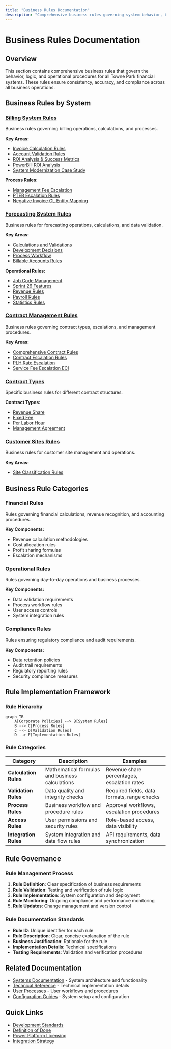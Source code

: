 ```yaml
---
title: "Business Rules Documentation"
description: "Comprehensive business rules governing system behavior, business logic, and operational procedures for Towne Park financial systems"
---
```


# Business Rules Documentation

## Overview

This section contains comprehensive business rules that govern the behavior, logic, and operational procedures for all Towne Park financial systems. These rules ensure consistency, accuracy, and compliance across all business operations.

## Business Rules by System

### [Billing System Rules](billing/index.md)
Business rules governing billing operations, calculations, and processes.

**Key Areas:**
- [Invoice Calculation Rules](billing/invoice-calculation.md)
- [Account Validation Rules](billing/20250702_Billing_AccountValidation_BusinessRules.md)
- [ROI Analysis & Success Metrics](billing/20250716_Billing_ROIAnalysis_SuccessMetrics.md)
- [PowerBill ROI Analysis](billing/20250717_Billing_ROIAnalysis_PowerBillSuccessMetrics.md)
- [System Modernization Case Study](billing/20250717_TownePark_CaseStudy_BillingSystemModernization.md)

**Process Rules:**
- [Management Fee Escalation](billing/management-fee-escalation-rules.md)
- [PTEB Escalation Rules](billing/pteb-escalation-rules.md)
- [Negative Invoice GL Entity Mapping](billing/negative-invoice-gl-entity-mapping.md)

### [Forecasting System Rules](forecasting/index.md)
Business rules for forecasting operations, calculations, and data validation.

**Key Areas:**
- [Calculations and Validations](forecasting/20250718_Forecasting_BusinessRules_CalculationsAndValidations.md)
- [Development Decisions](forecasting/20250718_Forecasting_BusinessRules_DevelopmentDecisions.md)
- [Process Workflow](forecasting/20250716_Forecasting_BusinessRules_ProcessWorkflow.md)
- [Billable Accounts Rules](forecasting/20250716_Forecasting_BillableAccounts_BusinessRules.md)

**Operational Rules:**
- [Job Code Management](forecasting/20250702_Forecasting_JobCodeManagement_BusinessRules.md)
- [Sprint 26 Features](forecasting/20250717_Forecasting_BusinessRules_Sprint26Features.md)
- [Revenue Rules](forecasting/revenue.md)
- [Payroll Rules](forecasting/payroll.md)
- [Statistics Rules](forecasting/statistics.md)

### [Contract Management Rules](contracts/index.md)
Business rules governing contract types, escalations, and management procedures.

**Key Areas:**
- [Comprehensive Contract Rules](contracts/20250716_Contracts_BusinessRules_Comprehensive.md)
- [Contract Escalation Rules](contracts/contract-escalation-rules.md)
- [PLH Rate Escalation](contracts/plh-rate-escalation.md)
- [Service Fee Escalation ECI](contracts/service-fee-escalation-eci.md)

### [Contract Types](contract-types/revenue-share.md)
Specific business rules for different contract structures.

**Contract Types:**
- [Revenue Share](contract-types/revenue-share.md)
- [Fixed Fee](contract-types/fixed-fee.md)
- [Per Labor Hour](contract-types/per-labor-hour.md)
- [Management Agreement](contract-types/management-agreement.md)

### [Customer Sites Rules](customer-sites/site-classification-rules.md)
Business rules for customer site management and operations.

**Key Areas:**
- [Site Classification Rules](customer-sites/site-classification-rules.md)

## Business Rule Categories

### Financial Rules
Rules governing financial calculations, revenue recognition, and accounting procedures.

**Key Components:**
- Revenue calculation methodologies
- Cost allocation rules
- Profit sharing formulas
- Escalation mechanisms

### Operational Rules
Rules governing day-to-day operations and business processes.

**Key Components:**
- Data validation requirements
- Process workflow rules
- User access controls
- System integration rules

### Compliance Rules
Rules ensuring regulatory compliance and audit requirements.

**Key Components:**
- Data retention policies
- Audit trail requirements
- Regulatory reporting rules
- Security compliance measures

## Rule Implementation Framework

### Rule Hierarchy
```mermaid
graph TB
    A[Corporate Policies] --> B[System Rules]
    B --> C[Process Rules]
    C --> D[Validation Rules]
    D --> E[Implementation Rules]
```

### Rule Categories

| Category | Description | Examples |
|----------|-------------|----------|
| **Calculation Rules** | Mathematical formulas and business calculations | Revenue share percentages, escalation rates |
| **Validation Rules** | Data quality and integrity checks | Required fields, data formats, range checks |
| **Process Rules** | Business workflow and procedure rules | Approval workflows, escalation procedures |
| **Access Rules** | User permissions and security rules | Role-based access, data visibility |
| **Integration Rules** | System integration and data flow rules | API requirements, data synchronization |

## Rule Governance

### Rule Management Process
1. **Rule Definition**: Clear specification of business requirements
2. **Rule Validation**: Testing and verification of rule logic
3. **Rule Implementation**: System configuration and deployment
4. **Rule Monitoring**: Ongoing compliance and performance monitoring
5. **Rule Updates**: Change management and version control

### Rule Documentation Standards
- **Rule ID**: Unique identifier for each rule
- **Rule Description**: Clear, concise explanation of the rule
- **Business Justification**: Rationale for the rule
- **Implementation Details**: Technical specifications
- **Testing Requirements**: Validation and verification procedures

## Related Documentation

- [Systems Documentation](../systems/index.md) - System architecture and functionality
- [Technical Reference](../technical/index.md) - Technical implementation details
- [User Processes](../user-processes/index.md) - User workflows and procedures
- [Configuration Guides](../configuration/index.md) - System setup and configuration

## Quick Links

- [Development Standards](../configuration/system-settings/20250718_Development_Standards_ComprehensiveGuide.md)
- [Definition of Done](../configuration/system-settings/20250718_Development_DefinitionOfDone_ComprehensiveGuide.md)
- [Power Platform Licensing](../configuration/system-settings/20250718_Architecture_LicensingAnalysis_PowerPlatform.md)
- [Integration Strategy](../technical/integrations/20250718_Architecture_IntegrationStrategy_HybridConnections.md)